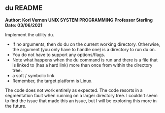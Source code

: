 ## du README

**Author: Kori Vernon**
**UNIX SYSTEM PROGRAMMING**
**Professor Sterling**
**Date: 03/06/2021**

Implement the utility du.

- If no arguments, then do du on the current working directory. Otherwise, the argument (you only have to handle one) is a directory to run du on.
- You do not have to support any options/flags.
- Note what happens when the du command is run and there is a file that is linked to (has a hard link) more than once from within the directory tree.
- a soft / symbolic link.
- Remember, the target platform is Linux.

The code does not work entirely as expected. The code resorts in a segmentation fault when running on a larger directory tree. I couldn't seem to find the issue that made this an issue, but I will be exploring this more in the future.